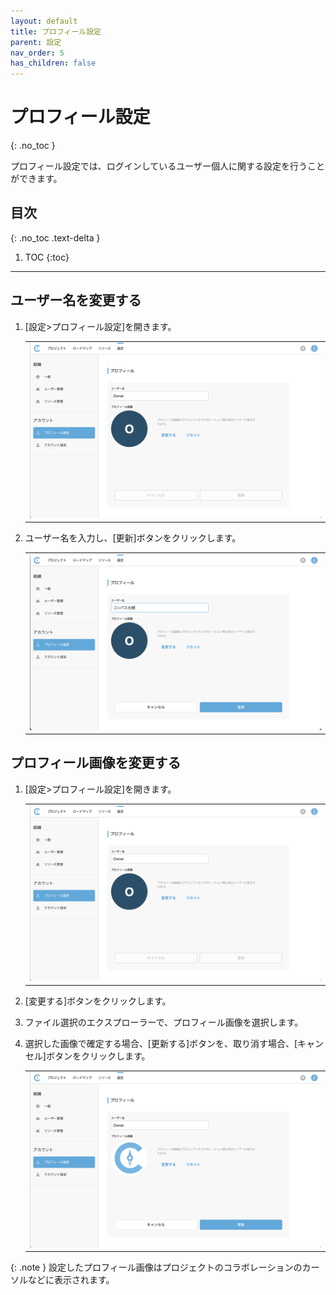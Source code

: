 ```yaml
---
layout: default
title: プロフィール設定
parent: 設定
nav_order: 5
has_children: false
---
```


# プロフィール設定
{: .no_toc }

プロフィール設定では、ログインしているユーザー個人に関する設定を行うことができます。

## 目次
{: .no_toc .text-delta }

1. TOC
{:toc}

---

## ユーザー名を変更する

1. [設定>プロフィール設定]を開きます。

   <table><tr><td>
   <img src="/assets/images/settings/profile.png" width="100%">
   </td></tr></table>

2. ユーザー名を入力し、[更新]ボタンをクリックします。

   <table><tr><td>
   <img src="/assets/images/settings/profile/1.png" width="100%">
   </td></tr></table>

## プロフィール画像を変更する

1. [設定>プロフィール設定]を開きます。

   <table><tr><td>
   <img src="/assets/images/settings/profile.png" width="100%">
   </td></tr></table>

2. [変更する]ボタンをクリックします。
3. ファイル選択のエクスプローラーで、プロフィール画像を選択します。
4. 選択した画像で確定する場合、[更新する]ボタンを、取り消す場合、[キャンセル]ボタンをクリックします。

   <table><tr><td>
   <img src="/assets/images/settings/profile/2.png" width="100%">
   </td></tr></table>

{: .note }
設定したプロフィール画像はプロジェクトのコラボレーションのカーソルなどに表示されます。